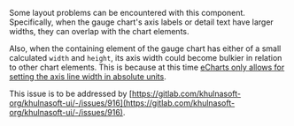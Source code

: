 Some layout problems can be encountered with this component. Specifically, when the gauge chart's
axis labels or detail text have larger widths, they can overlap with the chart elements.

Also, when the containing element of the gauge chart has either of a small calculated `width` and
`height`, its axis width could become bulkier in relation to other chart elements. This is because
at this time [eCharts only allows for setting the axis line width in absolute units](https://echarts.apache.org/en/option.html#series-gauge.axisLine.lineStyle.width).

This issue is to be addressed by [https://gitlab.com/khulnasoft-org/khulnasoft-ui/-/issues/916](https://gitlab.com/khulnasoft-org/khulnasoft-ui/-/issues/916).

